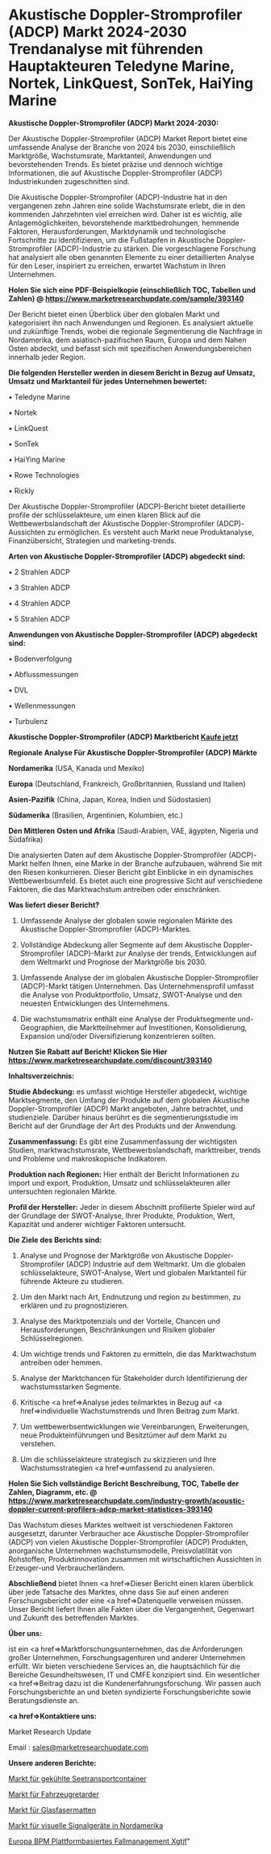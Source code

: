 # Akustische Doppler-Stromprofiler (ADCP) Markt 2024-2030 Trendanalyse mit führenden Hauptakteuren Teledyne Marine, Nortek, LinkQuest, SonTek, HaiYing Marine

<strong>Akustische Doppler-Stromprofiler (ADCP) Markt 2024-2030:</strong>

Der Akustische Doppler-Stromprofiler (ADCP) Market Report bietet eine umfassende Analyse der Branche von 2024 bis 2030, einschließlich Marktgröße, Wachstumsrate, Marktanteil, Anwendungen und bevorstehenden Trends. Es bietet präzise und dennoch wichtige Informationen, die auf Akustische Doppler-Stromprofiler (ADCP) Industriekunden zugeschnitten sind.

Die Akustische Doppler-Stromprofiler (ADCP)-Industrie hat in den vergangenen zehn Jahren eine solide Wachstumsrate erlebt, die in den kommenden Jahrzehnten viel erreichen wird. Daher ist es wichtig, alle Anlagemöglichkeiten, bevorstehende marktbedrohungen, hemmende Faktoren, Herausforderungen, Marktdynamik und technologische Fortschritte zu identifizieren, um die Fußstapfen in Akustische Doppler-Stromprofiler (ADCP)-Industrie zu stärken. Die vorgeschlagene Forschung hat analysiert alle oben genannten Elemente zu einer detaillierten Analyse für den Leser, inspiriert zu erreichen, erwartet Wachstum in Ihren Unternehmen.

<strong>Holen Sie sich eine PDF-Beispielkopie (einschließlich TOC, Tabellen und Zahlen) @
</strong><strong><a href=https://www.marketresearchupdate.com/sample/393140><strong>https://www.marketresearchupdate.com/sample/393140</u></font></a></strong></strong>

Der Bericht bietet einen Überblick über den globalen Markt und kategorisiert ihn nach Anwendungen und Regionen. Es analysiert aktuelle und zukünftige Trends, wobei die regionale Segmentierung die Nachfrage in Nordamerika, dem asiatisch-pazifischen Raum, Europa und dem Nahen Osten abdeckt, und befasst sich mit spezifischen Anwendungsbereichen innerhalb jeder Region.

<strong>Die folgenden Hersteller werden in diesem Bericht in Bezug auf Umsatz, Umsatz und Marktanteil für jedes Unternehmen bewertet:</strong>

• Teledyne Marine

• Nortek

• LinkQuest

• SonTek

• HaiYing Marine

• Rowe Technologies

• Rickly

Der Akustische Doppler-Stromprofiler (ADCP)-Bericht bietet detaillierte profile der schlüsselakteure, um einen klaren Blick auf die Wettbewerbslandschaft der Akustische Doppler-Stromprofiler (ADCP)-Aussichten zu ermöglichen. Es versteht auch Markt neue Produktanalyse, Finanzübersicht, Strategien und marketing-trends.

<strong>Arten von Akustische Doppler-Stromprofiler (ADCP) abgedeckt sind:</strong>

• 2 Strahlen ADCP

• 3 Strahlen ADCP

• 4 Strahlen ADCP

• 5 Strahlen ADCP

<strong>Anwendungen von Akustische Doppler-Stromprofiler (ADCP) abgedeckt sind:</strong>

• Bodenverfolgung

• Abflussmessungen

• DVL

• Wellenmessungen

• Turbulenz

<strong>Akustische Doppler-Stromprofiler (ADCP) Marktbericht <a href=https://www.marketresearchupdate.com/buynow/393140>Kaufe jetzt</a></strong>

<strong>Regionale Analyse Für Akustische Doppler-Stromprofiler (ADCP) Märkte</strong>

<strong>Nordamerika</strong> (USA, Kanada und Mexiko)

<strong>Europa</strong> (Deutschland, Frankreich, Großbritannien, Russland und Italien)

<strong>Asien-Pazifik</strong> (China, Japan, Korea, Indien und Südostasien)

<strong>Südamerika</strong> (Brasilien, Argentinien, Kolumbien, etc.)

<strong>Den Mittleren</strong> <strong>Osten und Afrika</strong> (Saudi-Arabien, VAE, ägypten, Nigeria und Südafrika)

Die analysierten Daten auf dem Akustische Doppler-Stromprofiler (ADCP)-Markt helfen Ihnen, eine Marke in der Branche aufzubauen, während Sie mit den Riesen konkurrieren. Dieser Bericht gibt Einblicke in ein dynamisches Wettbewerbsumfeld. Es bietet auch eine progressive Sicht auf verschiedene Faktoren, die das Marktwachstum antreiben oder einschränken.

<strong>Was liefert dieser Bericht?</strong>

1. Umfassende Analyse der globalen sowie regionalen Märkte des Akustische Doppler-Stromprofiler (ADCP)-Marktes.

2. Vollständige Abdeckung aller Segmente auf dem Akustische Doppler-Stromprofiler (ADCP)-Markt zur Analyse der trends, Entwicklungen auf dem Weltmarkt und Prognose der Marktgröße bis 2030.

3. Umfassende Analyse der im globalen Akustische Doppler-Stromprofiler (ADCP)-Markt tätigen Unternehmen. Das Unternehmensprofil umfasst die Analyse von Produktportfolio, Umsatz, SWOT-Analyse und den neuesten Entwicklungen des Unternehmens.

4. Die wachstumsmatrix enthält eine Analyse der Produktsegmente und-Geographien, die Marktteilnehmer auf Investitionen, Konsolidierung, Expansion und/oder Diversifizierung konzentrieren sollten.

<strong>Nutzen Sie Rabatt auf Bericht! Klicken Sie Hier
</strong><strong><a href=https://www.marketresearchupdate.com/discount/393140>https://www.marketresearchupdate.com/discount/393140</b></u></font></strong></a>

<strong>Inhaltsverzeichnis:</strong>

<strong>Studie Abdeckung:</strong> es umfasst wichtige Hersteller abgedeckt, wichtige Marktsegmente, den Umfang der Produkte auf dem globalen Akustische Doppler-Stromprofiler (ADCP) Markt angeboten, Jahre betrachtet, und studienziele. Darüber hinaus berührt es die segmentierungsstudie im Bericht auf der Grundlage der Art des Produkts und der Anwendung.

<strong>Zusammenfassung:</strong> Es gibt eine Zusammenfassung der wichtigsten Studien, marktwachstumsrate, Wettbewerbslandschaft, markttreiber, trends und Probleme und makroskopische Indikatoren.

<strong>Produktion nach Regionen:</strong> Hier enthält der Bericht Informationen zu import und export, Produktion, Umsatz und schlüsselakteuren aller untersuchten regionalen Märkte.

<strong>Profil der Hersteller:</strong> Jeder in diesem Abschnitt profilierte Spieler wird auf der Grundlage der SWOT-Analyse, Ihrer Produkte, Produktion, Wert, Kapazität und anderer wichtiger Faktoren untersucht.

<strong>Die Ziele des Berichts sind:</strong>

1) Analyse und Prognose der Marktgröße von Akustische Doppler-Stromprofiler (ADCP) Industrie auf dem Weltmarkt.
Um die globalen schlüsselakteure, SWOT-Analyse, Wert und globalen Marktanteil für führende Akteure zu studieren.

2) Um den Markt nach Art, Endnutzung und region zu bestimmen, zu erklären und zu prognostizieren.

3) Analyse des Marktpotenzials und der Vorteile, Chancen und Herausforderungen, Beschränkungen und Risiken globaler Schlüsselregionen.

4) Um wichtige trends und Faktoren zu ermitteln, die das Marktwachstum antreiben oder hemmen.

5) Analyse der Marktchancen für Stakeholder durch Identifizierung der wachstumsstarken Segmente.

6) Kritische <a href=>Analyse</a> jedes teilmarktes in Bezug auf <a href=>individuelle</a> Wachstumstrends und Ihren Beitrag zum Markt.

7) Um wettbewerbsentwicklungen wie Vereinbarungen, Erweiterungen, neue Produkteinführungen und Besitztümer auf dem Markt zu verstehen.

8) Um die schlüsselakteure strategisch zu skizzieren und Ihre Wachstumsstrategien <a href=>umfassend</a> zu analysieren.

<strong>Holen Sie Sich vollständige Bericht Beschreibung, TOC, Tabelle der Zahlen, Diagramm, etc. @ </strong><strong><a href=https://www.marketresearchupdate.com/industry-growth/acoustic-doppler-current-profilers-adcp-market-statistices-393140>https://www.marketresearchupdate.com/industry-growth/acoustic-doppler-current-profilers-adcp-market-statistices-393140</a></font></strong>

Das Wachstum dieses Marktes weltweit ist verschiedenen Faktoren ausgesetzt, darunter Verbraucher ace Akustische Doppler-Stromprofiler (ADCP) von vielen Akustische Doppler-Stromprofiler (ADCP) Produkten, anorganische Unternehmen wachstumsmodelle, Preisvolatilität von Rohstoffen, Produktinnovation zusammen mit wirtschaftlichen Aussichten in Erzeuger-und Verbraucherländern.

<strong>Abschließend</strong> bietet Ihnen <a href=>Dieser</a> Bericht einen klaren überblick über jede Tatsache des Marktes, ohne dass Sie auf einen anderen Forschungsbericht oder eine <a href=>Datenquelle</a> verweisen müssen. Unser Bericht liefert Ihnen alle Fakten über die Vergangenheit, Gegenwart und Zukunft des betreffenden Marktes.

<strong>Über uns:</strong>

 ist ein <a href=>Marktfors</a>chungsunternehmen, das die Anforderungen großer Unternehmen, Forschungsagenturen und anderer Unternehmen erfüllt. Wir bieten verschiedene Services an, die hauptsächlich für die Bereiche Gesundheitswesen, IT und CMFE konzipiert sind. Ein wesentlicher <a href=>Beitrag</a> dazu ist die Kundenerfahrungsforschung. Wir passen auch Forschungsberichte an und bieten syndizierte Forschungsberichte sowie Beratungsdienste an.

<strong><a href=>Kontaktiere uns:</a></strong>

Market Research Update

Email : sales@marketresearchupdate.com

<strong>Unsere anderen Berichte:</strong>

<a href=https://www.linkedin.com/pulse/refrigerated-sea-transport-containers-market>Markt für gekühlte Seetransportcontainer</a>

<a href=https://www.linkedin.com/pulse/vehicle-retarder-market-sizing-up-anticipating>Markt für Fahrzeugretarder</a>

<a href=https://www.linkedin.com/pulse/fiberglass-mat-market-2023-remarking-enormous>Markt für Glasfasermatten</a>

<a href=https://www.linkedin.com/pulse/north-america-visual-signaling-devices-market>Markt für visuelle Signalgeräte in Nordamerika</a>

<a href=https://www.linkedin.com/pulse/europe-bpm-platform-based-case-management-xgtjf/>Europa BPM Plattformbasiertes Fallmanagement Xgtjf</a>"

